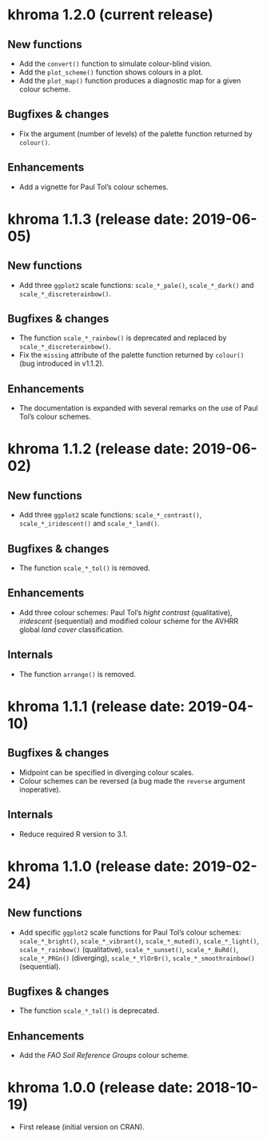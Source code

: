 




<!-- NEWS.md is generated from NEWS.Rmd. Please edit that file -->

<!-- # khroma 1.2.0 (2019-08-19) -->

# khroma 1.2.0 (current release)

## New functions

  - Add the `convert()` function to simulate colour-blind vision.
  - Add the `plot_scheme()` function shows colours in a plot.
  - Add the `plot_map()` function produces a diagnostic map for a given
    colour scheme.

## Bugfixes & changes

  - Fix the argument (number of levels) of the palette function returned
    by `colour()`.

## Enhancements

  - Add a vignette for Paul Tol’s colour schemes.

# khroma 1.1.3 (release date: 2019-06-05)

## New functions

  - Add three `ggplot2` scale functions: `scale_*_pale()`,
    `scale_*_dark()` and `scale_*_discreterainbow()`.

## Bugfixes & changes

  - The function `scale_*_rainbow()` is deprecated and replaced by
    `scale_*_discreterainbow()`.
  - Fix the `missing` attribute of the palette function returned by
    `colour()` (bug introduced in v1.1.2).

## Enhancements

  - The documentation is expanded with several remarks on the use of
    Paul Tol’s colour schemes.

# khroma 1.1.2 (release date: 2019-06-02)

## New functions

  - Add three `ggplot2` scale functions: `scale_*_contrast()`,
    `scale_*_iridescent()` and `scale_*_land()`.

## Bugfixes & changes

  - The function `scale_*_tol()` is removed.

## Enhancements

  - Add three colour schemes: Paul Tol’s *hight contrast* (qualitative),
    *iridescent* (sequential) and modified colour scheme for the AVHRR
    global *land cover* classification.

## Internals

  - The function `arrange()` is removed.

# khroma 1.1.1 (release date: 2019-04-10)

## Bugfixes & changes

  - Midpoint can be specified in diverging colour scales.
  - Colour schemes can be reversed (a bug made the `reverse` argument
    inoperative).

## Internals

  - Reduce required R version to 3.1.

# khroma 1.1.0 (release date: 2019-02-24)

## New functions

  - Add specific `ggplot2` scale functions for Paul Tol’s colour
    schemes: `scale_*_bright()`, `scale_*_vibrant()`, `scale_*_muted()`,
    `scale_*_light()`, `scale_*_rainbow()` (qualitative),
    `scale_*_sunset()`, `scale_*_BuRd()`, `scale_*_PRGn()` (diverging),
    `scale_*_YlOrBr()`, `scale_*_smoothrainbow()` (sequential).

## Bugfixes & changes

  - The function `scale_*_tol()` is deprecated.

## Enhancements

  - Add the *FAO Soil Reference Groups* colour scheme.

# khroma 1.0.0 (release date: 2018-10-19)

  - First release (initial version on CRAN).
